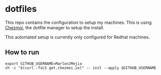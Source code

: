 # dotfiles

This repo contains the configuration to setup my machines. This is using [Chezmoi](https://chezmoi.io), the dotfile manager to setup the install.

This automated setup is currently only configured for Redhat machines.

## How to run

```shell
export GITHUB_USERNAME=MarlonJMejia
sh -c "$(curl -fsLS get.chezmoi.io)" -- init --apply $GITHUB_USERNAME
```

